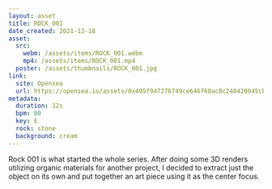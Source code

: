 ```yaml
---
layout: asset
title: ROCK_001
date_created: 2021-12-18
asset:
  src:
    webm: /assets/items/ROCK_001.webm
    mp4: /assets/items/ROCK_001.mp4
  poster: /assets/thumbnails/ROCK_001.jpg
link:
  site: Opensea
  url: https://opensea.io/assets/0x495f947276749ce646f68ac8c248420045cb7b5e/66428922170623908602897927467993559262888280850920597510957998049738566402049
metadata:
  duration: 12s
  bpm: 80
  key: E
  rock: stone
  background: cream
---
```

Rock 001 is what started the whole series. After doing some 3D renders utilizing organic materials for another project, I decided to extract just the object on its own and put together an art piece using it as the center focus.